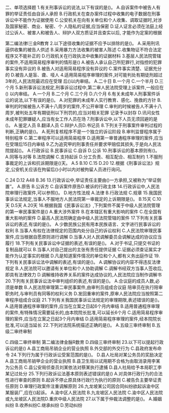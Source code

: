 二、单项选择题
1.有关刑事诉讼的说法,以下有误的是()。
A.自诉案件中被告人有罪的举证责任由自诉人承担
B.行政机关在查办案件过程中收集的电子数据在刑事诉讼中不能作为证据使用
C.公安机关在向有关单位和个人收集、调取证据时,对涉及国家秘密、商业、秘密、个
人隐私的证据,应当保密
D.证人证言必须在法庭上经过公诉人、被害人和被告人、辩护人双方质证并且查实以后,
才能作为定案的根据

第二编法律l三金R教育
2.以下途径收集的证据不应予以排除的是()。
A.采用刑讯逼供收集的被告人供述
B.采用暴力方法收集的被害人陈述
C.收集物证不符合法定程序又不能补正的
D.行政机关在行政执法中收集的证据材料
3.基层人民法院管辖的案件,不适用简易程序审判的情形是()
A.被告人承认自己所犯罪行,对指控的犯罪事实没有异议的
B.被告人对适用简易程序没有异议的
C.案件事实清楚、证据充分的
D.被告人是盲、聋、哑人
4.适用简易程序审理的案件,对可能判处有期徒刑超过3年的,人民法院最迟应在受理
后()以内审结。
A.二十日
B.一个月
C.一个半月
D.三个月
5.新刑事诉讼法规定,刑事诉讼过程中,第二审人民法院受理上诉案件,一般应在()
以内审结。
A.一个月
B.二个月
C.三个月
D.六个月
6.有关未成年人刑事案件诉讼的说法,以下有误的是()。
A.对犯罪的未成年人实行教育、感化、挽救的方针
B.审判的时候被告人不满十八周岁的案件,不公开审理
C.审判的时候被告人不满十八周岁,被判处五年有期徒刑以下刑罚的,应当对相关犯罪
记录予以封存
D.讯问女性未成年犯罪嫌疑人,应当有女工作人员在场
7.刑事诉讼中,以下人员无须回避的是()。
A.鉴定人员
B.翻译人员
C.辩护人员D.书记员
8.下列关于刑事案件审判过程的判断,正确的是()。
A.死刑复核程序不是一个独立的诉讼阶段
B.审判监督程序属于特别程序
C.第二审程序可以适用简易程序
D.适用第一审普通程序审理的案件,应当在受理后15日内审结
9.乙为追究甲的刑事责任并要求甲赔偿其损失,于是向人民法院提起()。
A.行政诉讼
B.民事诉讼
C.自诉
D.公诉
10.刑事诉讼的基本原则有()。
A.同等与对等
B.法院调解
C.支持起诉
D.分工负责、相互配合、相互制约
1.不服刑事裁定的上诉和抗诉期限是()天。
A.5
B.10
C.15
D.20
12.根据《刑事诉讼法》规定,公安机关应该在拘留后()小时以内对被拘留人员进行询问。

C.24
D.12
A48
B.36
13.行政诉讼中,举证责任主要由()一方承担,又被称为“举证倒置”。
A.原告
B.公诉方
C.自诉案件原告D.被诉的行政主体
14.行政诉讼中,人民法院审理行政案件,可以参照()。
D.地方性法规
A.法律
B.行政法规
C.规章
15.我国民事诉讼法规定,当事人不服地方人民法院第一审裁定的上诉期限是()。
B.15天
C.10天
D.5天
A.20天
16.根据我国《民事诉讼法》,下列案件不属于中级人民法院管理的第一审民事案件是()
A.重大涉外案件
B.在本辖区有重大影响的案件
C.在全国有重大影响的案件
D.最高人民法院确定由中级人民法院管辖的案件
17.下列有关民事诉讼的表述,有误的是()。
A.少数民族公民有用本民族语言、文字进行民事诉讼的权利
B.当事人有权在法律规定的范围内处分自己的诉讼权利
C.人民法院审理民事案件,应当根据自愿原则进行调解
D.当事人对人民调解委员会调解达成的协议应当履行
18.下列有关民事诉讼中证据的表述,有误的是()。
A.对于书证,只提交书证的复制品就可以
B.当事人对自己提出的主张有责任提供证据
C.证据必须查证属实才能作为认定事实的根据
D.凡是知道案件情况的单位和个人,都有义务出庭作证
19.下列有关民事诉讼法中调解的表述,有误的是()。
A.调解协议的内容不得违反法律规定
B.人民法院可以邀请有关单位和个人协助调解
C.调解书经双方当事人签收后,即具有法律效力
D.调解维持收养关系的案件达成协议的,人民法院应当制作调解书
20.下列有关民事诉讼法中审判组织的表述,有误的是()。
A.合议庭的成员人数,必须是单数
B.人民法院审理第二审民事案件,由审判员组成合议庭
陪审员在执行陪审职务时,与审判员有同等的权利义务
D.发回重审的案件,原审人民法院应当按照第二审程序组成合议庭
21.下列有关我国民事诉讼法规定的审理期限,表述错误的是()。
A.适用普通程序审理的案件,应当在立案之日起6个月内审结
B.适用普通程序审理的案件,有特殊情况需要延长的,由本院院长批准,可以延长6个月
C.适用简易程序审理的案件,应当在立案之日起3个月内审结
D.适用简易程序审理的案件,经本院院长批准,可以适当延长
22.下列对法院系统描述正确的是()。
A.五级三审终审制
B.五级二审终审制

C.四级二审终审制
第二编法律金酾R数育
D.四级三审终审制
23.以下可以提起行政诉讼的是()
A.县工商局吊销企业的营业执照
B.外交部的外交行为
C.县政府发布命令
24.下列行为属于行政诉讼受案范围的是()。
D.县人社局对某公务员的奖励决定
A.县工商局吊销甲企业的营业执照
B.县卫生局以试用期不合格为由取消录用李某为公务员
C.县公安局侦查员刘某依法对蔡某执行逮捕
D.县人社局给予本局职工李某记过处分
25.下列行政诉讼法基本原则表述错误的是()
A.对具体行政行为的合法性进行审查的原则
B.起诉不停止原具体行政行为执行的原则
C.被告负主要举证责任原则
D.审理行政案件注重调解原则
26.九龙坡某公司因合同纠纷欲起诉渝中区某服装厂,应在()起诉。
A.渝中区人民法院
B.九龙坡区人民法院
C.渝中区人民法院或九龙坡区人民法院D.重庆中级人民法院
27.以下属于仲裁法调整的是()。
A.婚姻纠纷
B.收养纠纷C.继承纠纷
D.劳动纠纷